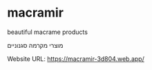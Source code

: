 # macramir

beautiful macrame products

מוצרי מקרמה סגנוניים

Website URL:
https://macramir-3d804.web.app/
